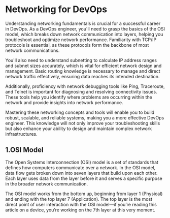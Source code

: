 # Networking for DevOps

Understanding networking fundamentals is crucial for a successful career in DevOps. As a DevOps engineer, you'll need to
grasp the basics of the OSI model, which breaks down network communication into layers, helping you troubleshoot and optimize
network performance. Familiarity with TCP/IP protocols is essential, as these protocols form the backbone of most network
communications.

You'll also need to understand subnetting to calculate IP address ranges and subnet sizes accurately, which is vital for
efficient network design and management. Basic routing knowledge is necessary to manage and direct network traffic effectively,
ensuring data reaches its intended destination.

Additionally, proficiency with network debugging tools like Ping, Traceroute, and Telnet is important for diagnosing and
resolving connectivity issues. These tools help you identify where problems are occurring within the network and provide
insights into network performance.

Mastering these networking concepts and tools will enable you to build robust, scalable, and reliable systems, making you
a more effective DevOps engineer. This knowledge will not only improve your troubleshooting skills but also enhance your 
ability to design and maintain complex network infrastructures.

## 1.OSI Model

The Open Systems Interconnection (OSI) model is a set of standards that defines how computers communicate over a network.
In the OSI model, data flow gets broken down into seven layers that build upon each other. Each layer uses data from the
layer before it and serves a specific purpose in the broader network communication.

The OSI model works from the bottom up, beginning from layer 1 (Physical) and ending with the top layer 7 (Application).
The top layer is the most direct point of user interaction with the OSI model—if you’re reading this article on a device,
you’re working on the 7th layer at this very moment.






